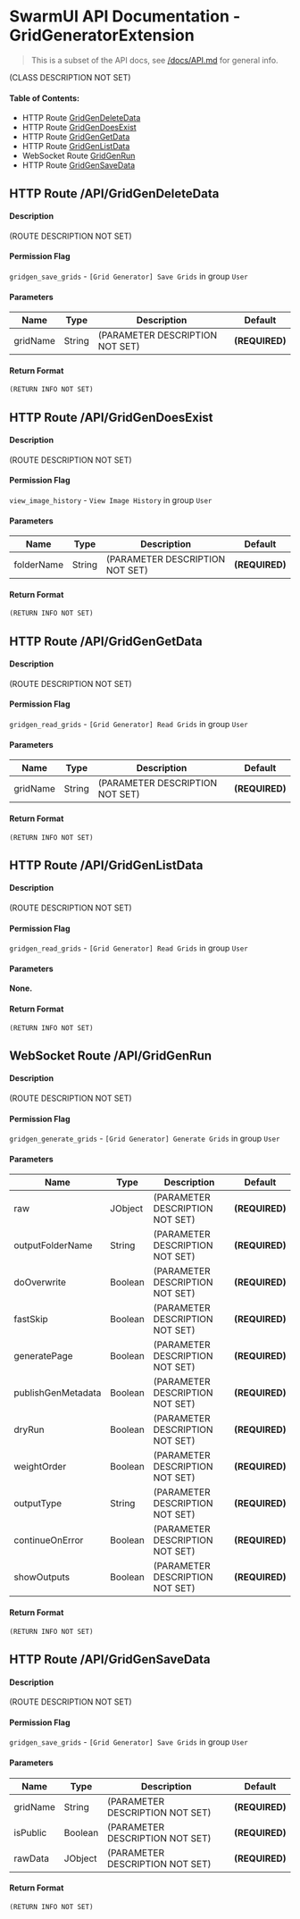 # SwarmUI API Documentation - GridGeneratorExtension

> This is a subset of the API docs, see [/docs/API.md](/docs/API.md) for general info.

(CLASS DESCRIPTION NOT SET)

#### Table of Contents:

- HTTP Route [GridGenDeleteData](#http-route-apigridgendeletedata)
- HTTP Route [GridGenDoesExist](#http-route-apigridgendoesexist)
- HTTP Route [GridGenGetData](#http-route-apigridgengetdata)
- HTTP Route [GridGenListData](#http-route-apigridgenlistdata)
- WebSocket Route [GridGenRun](#websocket-route-apigridgenrun)
- HTTP Route [GridGenSaveData](#http-route-apigridgensavedata)

## HTTP Route /API/GridGenDeleteData

#### Description

(ROUTE DESCRIPTION NOT SET)

#### Permission Flag

`gridgen_save_grids` - `[Grid Generator] Save Grids` in group `User`

#### Parameters

| Name | Type | Description | Default |
| --- | --- | --- | --- |
| gridName | String | (PARAMETER DESCRIPTION NOT SET) | **(REQUIRED)** |

#### Return Format

```js
(RETURN INFO NOT SET)
```

## HTTP Route /API/GridGenDoesExist

#### Description

(ROUTE DESCRIPTION NOT SET)

#### Permission Flag

`view_image_history` - `View Image History` in group `User`

#### Parameters

| Name | Type | Description | Default |
| --- | --- | --- | --- |
| folderName | String | (PARAMETER DESCRIPTION NOT SET) | **(REQUIRED)** |

#### Return Format

```js
(RETURN INFO NOT SET)
```

## HTTP Route /API/GridGenGetData

#### Description

(ROUTE DESCRIPTION NOT SET)

#### Permission Flag

`gridgen_read_grids` - `[Grid Generator] Read Grids` in group `User`

#### Parameters

| Name | Type | Description | Default |
| --- | --- | --- | --- |
| gridName | String | (PARAMETER DESCRIPTION NOT SET) | **(REQUIRED)** |

#### Return Format

```js
(RETURN INFO NOT SET)
```

## HTTP Route /API/GridGenListData

#### Description

(ROUTE DESCRIPTION NOT SET)

#### Permission Flag

`gridgen_read_grids` - `[Grid Generator] Read Grids` in group `User`

#### Parameters

**None.**

#### Return Format

```js
(RETURN INFO NOT SET)
```

## WebSocket Route /API/GridGenRun

#### Description

(ROUTE DESCRIPTION NOT SET)

#### Permission Flag

`gridgen_generate_grids` - `[Grid Generator] Generate Grids` in group `User`

#### Parameters

| Name | Type | Description | Default |
| --- | --- | --- | --- |
| raw | JObject | (PARAMETER DESCRIPTION NOT SET) | **(REQUIRED)** |
| outputFolderName | String | (PARAMETER DESCRIPTION NOT SET) | **(REQUIRED)** |
| doOverwrite | Boolean | (PARAMETER DESCRIPTION NOT SET) | **(REQUIRED)** |
| fastSkip | Boolean | (PARAMETER DESCRIPTION NOT SET) | **(REQUIRED)** |
| generatePage | Boolean | (PARAMETER DESCRIPTION NOT SET) | **(REQUIRED)** |
| publishGenMetadata | Boolean | (PARAMETER DESCRIPTION NOT SET) | **(REQUIRED)** |
| dryRun | Boolean | (PARAMETER DESCRIPTION NOT SET) | **(REQUIRED)** |
| weightOrder | Boolean | (PARAMETER DESCRIPTION NOT SET) | **(REQUIRED)** |
| outputType | String | (PARAMETER DESCRIPTION NOT SET) | **(REQUIRED)** |
| continueOnError | Boolean | (PARAMETER DESCRIPTION NOT SET) | **(REQUIRED)** |
| showOutputs | Boolean | (PARAMETER DESCRIPTION NOT SET) | **(REQUIRED)** |

#### Return Format

```js
(RETURN INFO NOT SET)
```

## HTTP Route /API/GridGenSaveData

#### Description

(ROUTE DESCRIPTION NOT SET)

#### Permission Flag

`gridgen_save_grids` - `[Grid Generator] Save Grids` in group `User`

#### Parameters

| Name | Type | Description | Default |
| --- | --- | --- | --- |
| gridName | String | (PARAMETER DESCRIPTION NOT SET) | **(REQUIRED)** |
| isPublic | Boolean | (PARAMETER DESCRIPTION NOT SET) | **(REQUIRED)** |
| rawData | JObject | (PARAMETER DESCRIPTION NOT SET) | **(REQUIRED)** |

#### Return Format

```js
(RETURN INFO NOT SET)
```

